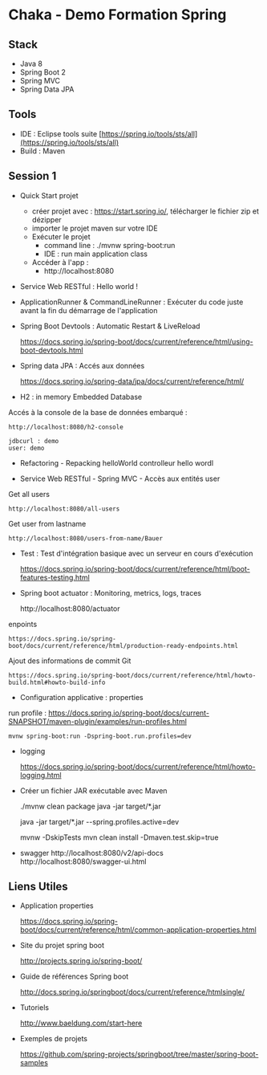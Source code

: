 # Chaka - Demo Formation Spring

## Stack
* Java 8
* Spring Boot 2
* Spring MVC
* Spring Data JPA

## Tools
* IDE : Eclipse tools suite [https://spring.io/tools/sts/all](https://spring.io/tools/sts/all)
* Build : Maven

## Session 1

* Quick Start projet

	- créer projet avec : https://start.spring.io/, télécharger le fichier zip et dézipper
	- importer le projet maven sur votre IDE
	- Exécuter le projet
		- command line : ./mvnw spring-boot:run
		- IDE : run main application class
	- Accéder à l'app : 
		- http://localhost:8080


* Service Web RESTful : Hello world !


* ApplicationRunner & CommandLineRunner : Exécuter du code juste avant la fin du démarrage de l'application


* Spring Boot Devtools : Automatic Restart & LiveReload 

	https://docs.spring.io/spring-boot/docs/current/reference/html/using-boot-devtools.html

* Spring data JPA : Accés aux données 
	
	https://docs.spring.io/spring-data/jpa/docs/current/reference/html/

* H2 : in memory Embedded Database 

Accés à la console de la base de données embarqué :
	
	http://localhost:8080/h2-console
	
	jdbcurl : demo
	user: demo

* Refactoring - Repacking helloWorld controlleur hello wordl


* Service Web RESTful - Spring MVC - Accès aux entités user

Get all users

	http://localhost:8080/all-users

Get user from lastname
	
	http://localhost:8080/users-from-name/Bauer

* Test : Test d'intégration basique avec un serveur en cours d'exécution

	https://docs.spring.io/spring-boot/docs/current/reference/html/boot-features-testing.html

* Spring boot actuator : Monitoring, metrics, logs, traces

	http://localhost:8080/actuator

enpoints

	https://docs.spring.io/spring-boot/docs/current/reference/html/production-ready-endpoints.html

Ajout des informations de commit Git  

	https://docs.spring.io/spring-boot/docs/current/reference/html/howto-build.html#howto-build-info
	 
* Configuration applicative : properties

run profile : https://docs.spring.io/spring-boot/docs/current-SNAPSHOT/maven-plugin/examples/run-profiles.html

	mvnw spring-boot:run -Dspring-boot.run.profiles=dev


* logging
	
	https://docs.spring.io/spring-boot/docs/current/reference/html/howto-logging.html 


* Créer un fichier JAR exécutable avec Maven

	./mvnw clean package
	java -jar target/*.jar
	
	java -jar target/*.jar --spring.profiles.active=dev

	mvnw -DskipTests
	mvn clean install -Dmaven.test.skip=true

* swagger 
http://localhost:8080/v2/api-docs
http://localhost:8080/swagger-ui.html

## Liens Utiles

* Application properties

	https://docs.spring.io/spring-boot/docs/current/reference/html/common-application-properties.html

* Site du projet spring boot 
	
	http://projects.spring.io/spring-boot/
	
* Guide de références Spring boot
	
	http://docs.spring.io/springboot/docs/current/reference/htmlsingle/
	
* Tutoriels

	http://www.baeldung.com/start-here

* Exemples de projets

	https://github.com/spring-projects/springboot/tree/master/spring-boot-samples
